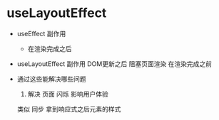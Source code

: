 # useLayoutEffect

- useEffect 
  副作用 
  - 在渲染完成之后

- useLayoutEffect
  副作用
  DOM更新之后
  阻塞页面渲染
  在渲染完成之前
  
- 通过这些能解决哪些问题
  1. 解决 页面 闪烁 影响用户体验
    

  类似 同步 拿到响应式之后元素的样式
